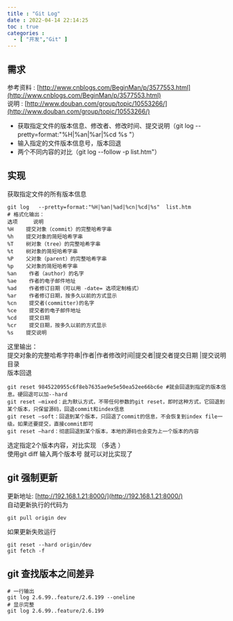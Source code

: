 ```yaml
---
title : "Git Log"
date : 2022-04-14 22:14:25
toc : true
categories :
  - [ "开发","Git" ]
---
```


## 需求

参考资料 : [http://www.cnblogs.com/BeginMan/p/3577553.html](http://www.cnblogs.com/BeginMan/p/3577553.html)<br />
说明 : [http://www.douban.com/group/topic/10553266/](http://www.douban.com/group/topic/10553266/)

- 获取指定文件的版本信息、修改者、修改时间、提交说明（git log --pretty=format:"%H|%an|%ar|%cd %s "）
- 输入指定的文件版本信息号，版本回退
- 两个不同内容的对比（git log --follow -p list.htm"）



## 实现

获取指定文件的所有版本信息

```
git log   --pretty=format:"%H|%an|%ad|%cn|%cd|%s"  list.htm
# 格式化输出：
选项     说明
%H    提交对象（commit）的完整哈希字串
%h    提交对象的简短哈希字串
%T    树对象（tree）的完整哈希字串
%t    树对象的简短哈希字串
%P    父对象（parent）的完整哈希字串
%p    父对象的简短哈希字串
%an    作者（author）的名字
%ae    作者的电子邮件地址
%ad    作者修订日期（可以用 -date= 选项定制格式）
%ar    作者修订日期，按多久以前的方式显示
%cn    提交者(committer)的名字
%ce    提交者的电子邮件地址
%cd    提交日期
%cr    提交日期，按多久以前的方式显示
%s    提交说明
```

这里输出：<br />提交对象的完整哈希字符串|作者|作者修改时间|提交者|提交者提交日期 |提交说明 目录<br />版本回退

```
git reset 9845220955c6f8eb7635ae9e5e50ea52ee66bc6e #就会回退到指定的版本信息。硬回退可以加--hard
git reset –mixed：此为默认方式，不带任何参数的git reset，即时这种方式，它回退到某个版本，只保留源码，回退commit和index信息
git reset –soft：回退到某个版本，只回退了commit的信息，不会恢复到index file一级。如果还要提交，直接commit即可
git reset –hard：彻底回退到某个版本，本地的源码也会变为上一个版本的内容
```

选定指定2个版本内容，对比实现 （多选 ）<br />使用git diff 输入两个版本号 就可以对比实现了

## git 强制更新

更新地址: [http://192.168.1.21:8000/](http://192.168.1.21:8000/)<br />自动更新执行的代码为

```
git pull origin dev
```

如果更新失败运行

```
git reset --hard origin/dev
git fetch -f
```

## git 查找版本之间差异

```
# 一行输出
git log 2.6.99..feature/2.6.199 --oneline
# 显示完整
git log 2.6.99..feature/2.6.199
```

